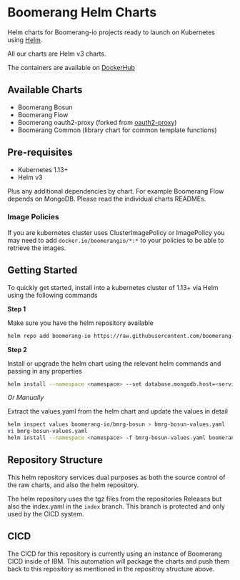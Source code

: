# Boomerang Helm Charts

Helm charts for Boomerang-io projects ready to launch on Kubernetes using [Helm](https://helm.sh).

All our charts are Helm v3 charts.

The containers are available on [DockerHub](https://hub.docker.com/search?q=boomerangio&type=image)

## Available Charts

- Boomerang Bosun
- Boomerang Flow
- Boomerang oauth2-proxy (forked from [oauth2-proxy](https://github.com/oauth2-proxy/oauth2-proxy))
- Boomerang Common (library chart for common template functions)

## Pre-requisites

- Kubernetes 1.13+
- Helm v3

Plus any additional dependencies by chart. For example Boomerang Flow depends on MongoDB. Please read the individual charts READMEs.

### Image Policies

If you are kubernetes cluster uses ClusterImagePolicy or ImagePolicy you may need to add `docker.io/boomerangio/*:*` to your policies to be able to retrieve the images.

## Getting Started

To quickly get started, install into a kubernetes cluster of 1.13+ via Helm using the following commands

**Step 1**

Make sure you have the helm repository available

```sh
helm repo add boomerang-io https://raw.githubusercontent.com/boomerang-io/charts/index
```

**Step 2**

Install or upgrade the helm chart using the relevant helm commands and passing in any properties

```sh
helm install --namespace <namespace> --set database.mongodb.host=<service_name> --set database.mongodb.secretName=<mongodb_secret> boomerang-io/bmrg-bosun
```

*Or Manually*

Extract the values.yaml from the helm chart and update the values in detail

```sh
helm inspect values boomerang-io/bmrg-bosun > bmrg-bosun-values.yaml
vi bmrg-bosun-values.yaml
helm install --namespace <namespace> -f bmrg-bosun-values.yaml boomerang-io/bmrg-bosun
```

## Repository Structure

This helm repository services dual purposes as both the source control of the raw charts, and also the helm repository.

The helm repository uses the tgz files from the repositories Releases but also the index.yaml in the `index` branch. This branch is protected and only used by the CICD system.

## CICD

The CICD for this repository is currently using an instance of Boomerang CICD inside of IBM. This automation will package the charts and push them back to this repository as mentioned in the repositroy structure above.

